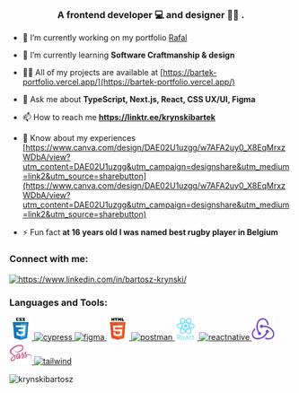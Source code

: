 <h3 align="center">A frontend developer 💻 and designer 💅🏻 .</h3>

- 🔭 I’m currently working on my portfolio [Rafal](https://bartek-portfolio.vercel.app/)

- 🌱 I’m currently learning **Software Craftmanship & design**

- 👨‍💻 All of my projects are available at [https://bartek-portfolio.vercel.app/](https://bartek-portfolio.vercel.app/)

- 💬 Ask me about **TypeScript, Next.js, React, CSS UX/UI, Figma**

- 📫 How to reach me **https://linktr.ee/krynskibartek**

- 📄 Know about my experiences [https://www.canva.com/design/DAE02U1uzgg/w7AFA2uy0_X8EqMrxzWDbA/view?utm_content=DAE02U1uzgg&utm_campaign=designshare&utm_medium=link2&utm_source=sharebutton](https://www.canva.com/design/DAE02U1uzgg/w7AFA2uy0_X8EqMrxzWDbA/view?utm_content=DAE02U1uzgg&utm_campaign=designshare&utm_medium=link2&utm_source=sharebutton)

- ⚡ Fun fact **at 16 years old I was named best rugby player in Belgium**

<h3 align="left">Connect with me:</h3>
<p align="left">
<a href="https://linkedin.com/in/https://www.linkedin.com/in/bartosz-krynski/" target="blank"><img align="center" src="https://raw.githubusercontent.com/rahuldkjain/github-profile-readme-generator/master/src/images/icons/Social/linked-in-alt.svg" alt="https://www.linkedin.com/in/bartosz-krynski/" height="30" width="40" /></a>
</p>

<h3 align="left">Languages and Tools:</h3>
<p align="left"> <a href="https://www.w3schools.com/css/" target="_blank" rel="noreferrer"> <img src="https://raw.githubusercontent.com/devicons/devicon/master/icons/css3/css3-original-wordmark.svg" alt="css3" width="40" height="40"/> </a> <a href="https://www.cypress.io" target="_blank" rel="noreferrer"> <img src="https://raw.githubusercontent.com/simple-icons/simple-icons/6e46ec1fc23b60c8fd0d2f2ff46db82e16dbd75f/icons/cypress.svg" alt="cypress" width="40" height="40"/> </a> <a href="https://www.figma.com/" target="_blank" rel="noreferrer"> <img src="https://www.vectorlogo.zone/logos/figma/figma-icon.svg" alt="figma" width="40" height="40"/> </a> <a href="https://www.w3.org/html/" target="_blank" rel="noreferrer"> <img src="https://raw.githubusercontent.com/devicons/devicon/master/icons/html5/html5-original-wordmark.svg" alt="html5" width="40" height="40"/> </a> <a href="https://postman.com" target="_blank" rel="noreferrer"> <img src="https://www.vectorlogo.zone/logos/getpostman/getpostman-icon.svg" alt="postman" width="40" height="40"/> </a> <a href="https://reactjs.org/" target="_blank" rel="noreferrer"> <img src="https://raw.githubusercontent.com/devicons/devicon/master/icons/react/react-original-wordmark.svg" alt="react" width="40" height="40"/> </a> <a href="https://reactnative.dev/" target="_blank" rel="noreferrer"> <img src="https://reactnative.dev/img/header_logo.svg" alt="reactnative" width="40" height="40"/> </a> <a href="https://redux.js.org" target="_blank" rel="noreferrer"> <img src="https://raw.githubusercontent.com/devicons/devicon/master/icons/redux/redux-original.svg" alt="redux" width="40" height="40"/> </a> <a href="https://sass-lang.com" target="_blank" rel="noreferrer"> <img src="https://raw.githubusercontent.com/devicons/devicon/master/icons/sass/sass-original.svg" alt="sass" width="40" height="40"/> </a> <a href="https://tailwindcss.com/" target="_blank" rel="noreferrer"> <img src="https://www.vectorlogo.zone/logos/tailwindcss/tailwindcss-icon.svg" alt="tailwind" width="40" height="40"/> </a> </p>

<p><img align="center" src="https://github-readme-stats.vercel.app/api/top-langs?username=krynskibartosz&show_icons=true&locale=en&layout=compact" alt="krynskibartosz" /></p>
